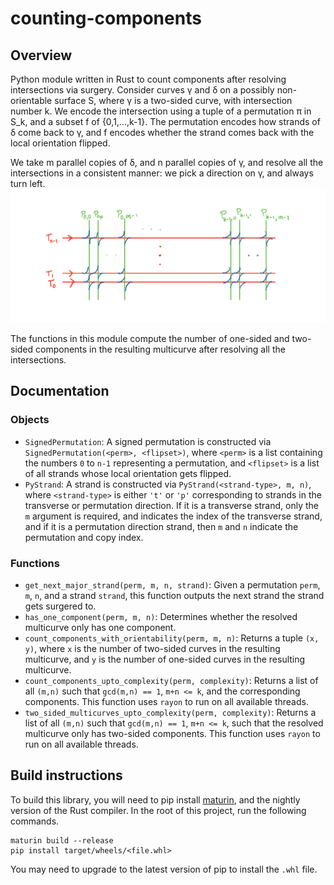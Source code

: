 # counting-components

## Overview
Python module written in Rust to count components after resolving intersections via surgery.
Consider curves γ and δ on a possibly non-orientable surface S, where γ is a two-sided curve,
with intersection number k.
We encode the intersection using a tuple of a permutation π in S_k, and a subset f of {0,1,...,k-1}.
The permutation encodes how strands of δ come back to γ, and f encodes whether the strand comes back
with the local orientation flipped.

We take m parallel copies of δ, and n parallel copies of γ, and resolve all the intersections in a consistent
manner: we pick a direction on γ, and always turn left.
![Surgery to resolve intersections](images/surgery-description.png)

The functions in this module compute the number of one-sided and two-sided components in the resulting multicurve after resolving all the intersections.

## Documentation

### Objects
- `SignedPermutation`: A signed permutation is constructed via `SignedPermutation(<perm>, <flipset>)`, where `<perm>` is a list containing the numbers `0` to `n-1` representing a permutation, and `<flipset>` is a list of all strands whose local orientation gets flipped.
- `PyStrand`: A strand is constructed via `PyStrand(<strand-type>, m, n)`, where `<strand-type>` is either `'t'` or `'p'` corresponding to strands in the transverse or permutation direction. If it is a transverse strand, only the `m` argument is required, and indicates the index of the transverse strand, and if it is a permutation direction strand, then `m` and `n` indicate the permutation and copy index.

### Functions
- `get_next_major_strand(perm, m, n, strand)`: Given a permutation `perm`, `m`, `n`, and a strand `strand`, this function outputs the next strand the strand gets surgered to.
- `has_one_component(perm, m, n)`: Determines whether the resolved multicurve only has one component.
- `count_components_with_orientability(perm, m, n)`: Returns a tuple `(x, y)`, where `x` is the number of two-sided curves in the resulting multicurve, and `y` is the number of one-sided curves in the resulting multicurve.
- `count_components_upto_complexity(perm, complexity)`: Returns a list of all `(m,n)` such that `gcd(m,n) == 1`, `m+n <= k`, and the corresponding components. This function uses `rayon` to run on all available threads.
- `two_sided_multicurves_upto_complexity(perm, complexity)`: Returns a list of all `(m,n)` such that `gcd(m,n) == 1`, `m+n <= k`, such that the resolved multicurve only has two-sided components. This function uses `rayon` to run on all available threads.

## Build instructions
To build this library, you will need to pip install [maturin](https://github.com/PyO3/maturin), and the nightly version of the Rust compiler.
In the root of this project, run the following commands.
```
maturin build --release
pip install target/wheels/<file.whl>
```
You may need to upgrade to the latest version of pip to install the `.whl` file.